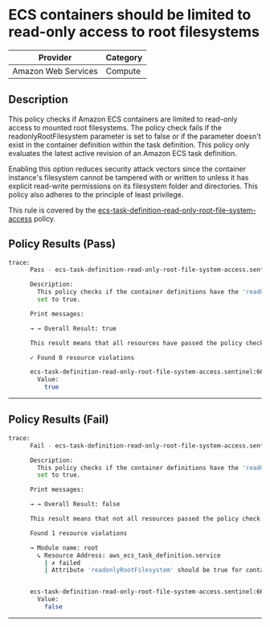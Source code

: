# ECS containers should be limited to read-only access to root filesystems

| Provider            | Category     |
|---------------------|--------------|
| Amazon Web Services | Compute      |

## Description

This policy checks if Amazon ECS containers are limited to read-only access to mounted root filesystems. The policy check fails if the readonlyRootFilesystem parameter is set to false or if the parameter doesn't exist in the container definition within the task definition. This policy only evaluates the latest active revision of an Amazon ECS task definition.

Enabling this option reduces security attack vectors since the container instance's filesystem cannot be tampered with or written to unless it has explicit read-write permissions on its filesystem folder and directories. This policy also adheres to the principle of least privilege.

This rule is covered by the [ecs-task-definition-read-only-root-file-system-access](../../policies/ecs-task-definition-read-only-root-file-system-access.sentinel) policy.

## Policy Results (Pass)
```bash
trace:
      Pass - ecs-task-definition-read-only-root-file-system-access.sentinel

      Description:
        This policy checks if the container definitions have the 'readOnlyRootFileSystem' 
        set to true.

      Print messages:

      → → Overall Result: true

      This result means that all resources have passed the policy check for the policy ecs-task-definition-read-only-root-file-system-access.

      ✓ Found 0 resource violations

      ecs-task-definition-read-only-root-file-system-access.sentinel:66:1 - Rule "main"
        Value:
          true
```

---

## Policy Results (Fail)
```bash
trace:
      Fail - ecs-task-definition-read-only-root-file-system-access.sentinel

      Description:
        This policy checks if the container definitions have the 'readOnlyRootFileSystem' 
        set to true.

      Print messages:

      → → Overall Result: false

      This result means that not all resources passed the policy check and the protected behavior is not allowed for the policy ecs-task-definition-read-only-root-file-system-access.

      Found 1 resource violations

      → Module name: root
        ↳ Resource Address: aws_ecs_task_definition.service
          | ✗ failed
          | Attribute 'readonlyRootFilesystem' should be true for container definitions for the given task definition. Refer to https://docs.aws.amazon.com/securityhub/latest/userguide/ecs-controls.html#ecs-5 for more details.


      ecs-task-definition-read-only-root-file-system-access.sentinel:66:1 - Rule "main"
        Value:
          false
```

---